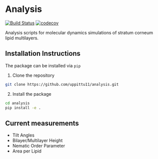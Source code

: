 # Analysis
[![Build Status](https://dev.azure.com/pshama/analysis/_apis/build/status/uppittu11.analysis?branchName=master)](https://dev.azure.com/pshama/analysis/_build/latest?definitionId=1&branchName=master)
[![codecov](https://codecov.io/gh/uppittu11/analysis/branch/master/graph/badge.svg)](https://codecov.io/gh/uppittu11/analysis)

Analysis scripts for molecular dynamics simulations of stratum corneum lipid multilayers.

## Installation Instructions
The package can be installed via `pip`

1. Clone the repository
```bash
git clone https://github.com/uppittu11/analysis.git
```

2. Install the package
```bash
cd analysis
pip install -e .
```

## Current measurements
- Tilt Angles
- Bilayer/Multilayer Height
- Nematic Order Parameter
- Area per Lipid
